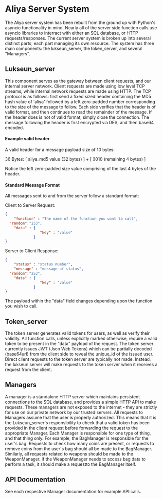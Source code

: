 # Aliya Server System

The Aliya server system has been rebuilt from the ground up with Python's asyncio functionality in mind. Nearly all of the server side function calls use asyncio libraries to interract with either an SQL database, or HTTP requests/responses. The current server system is broken up into several distinct parts; each part managing its own resource. The system has three main components: the lukseun\_server, the token\_server, and several "Managers".


## Lukseun\_server

This component serves as the gateway between client requests, and our internal server network. Client requests are made using low level TCP streams, while internal network requests are made using HTTP. The TCP protocol is as follows: first send a fixed sized header containing the MD5 hash value of 'aliya' followed by a left zero-padded number corresponding to the size of the message to follow. Each side verifies that the header is of valid format, and then continues to read the remainder of the message. If the header does is not of valid format, simply close the connection. The message following the header is first encrypted via DES, and then base64 encoded.


#### Example valid header
A valid header for a message payload size of 10 bytes:

36 Bytes: [  aliya\_md5 value (32 bytes)  ] + [ 0010 (remaining 4 bytes) ]

Notice the left zero-padded size value comprising of the last 4 bytes of the header.

#### Standard Message Format

All messages sent to and from the server follow a standard format:

Client to Server Request: 
```json
{
	"function" : "The name of the function you want to call",
  "random":"253",
	"data" : {
				"key" : "value"
			 }
}
```


Server to Client Response: 
```json
{
	"status" : "status number",
	"message" : "message of status",
  "random":"253",
	"data" : {
				"key" : "value"
			 }
}
```


The payload within the "data" field changes depending upon the function you wish to call.


## Token\_server

The token server generates valid tokens for users, as well as verify their validity. All function calls, unless explicitly marked otherwise, require a valid token to be present in the "data" payload of the request. The token server currently issues JWT (Json Web Tokens) which can be partially decoded (base64url) from the client side to reveal the unique\_id of the issued user. Direct client requests to the token server are typically not made. Instead, the lukseun server will make requests to the token server when it receives a request from the client.


## Managers

A manager is a standalone HTTP server which maintains persistent connections to the SQL database, and provides a simple HTTP API to make requests. These managers are not exposed to the internet - they are strictly for use on our private network by our trusted servers. All requests to Managers assume that the user is properly authorized. This means that it is the Lukseun\_server's responsibility to check that a valid token has been provided in the client request before forwarding the request to the appropriate Manager. Each Manager is responsible for one type of thing, and that thing only. For example, the BagManager is responsible for the user's bag. Requests to check how many coins are present, or requests to remove coins from the user's bag should all be made to the BagManager. Similarly, all requests related to weapons should be made to the WeaponManager. If the WeaponManager needs to access bag data to perform a task, it should make a requestto the BagManager itself.


## API Documentation

See each respective Manager documentation for example API calls.
